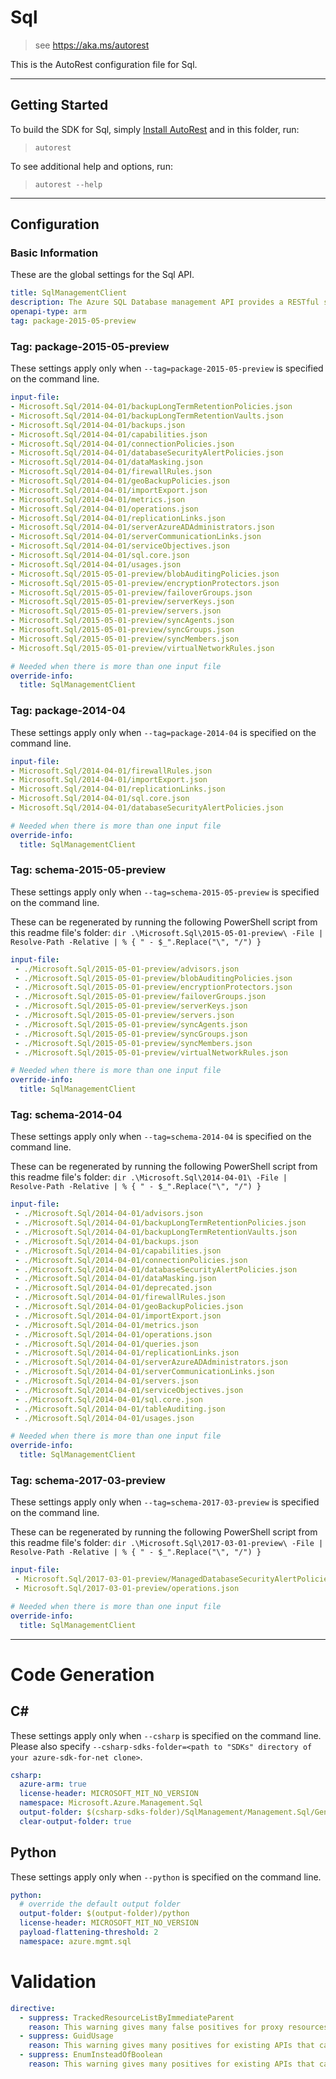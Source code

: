 # Sql

> see https://aka.ms/autorest

This is the AutoRest configuration file for Sql.



---
## Getting Started
To build the SDK for Sql, simply [Install AutoRest](https://aka.ms/autorest/install) and in this folder, run:

> `autorest`

To see additional help and options, run:

> `autorest --help`
---

## Configuration



### Basic Information
These are the global settings for the Sql API.

``` yaml
title: SqlManagementClient
description: The Azure SQL Database management API provides a RESTful set of web services that interact with Azure SQL Database services to manage your databases. The API enables you to create, retrieve, update, and delete databases.
openapi-type: arm
tag: package-2015-05-preview
```


### Tag: package-2015-05-preview

These settings apply only when `--tag=package-2015-05-preview` is specified on the command line.

``` yaml $(tag) == 'package-2015-05-preview'
input-file:
- Microsoft.Sql/2014-04-01/backupLongTermRetentionPolicies.json
- Microsoft.Sql/2014-04-01/backupLongTermRetentionVaults.json
- Microsoft.Sql/2014-04-01/backups.json
- Microsoft.Sql/2014-04-01/capabilities.json
- Microsoft.Sql/2014-04-01/connectionPolicies.json
- Microsoft.Sql/2014-04-01/databaseSecurityAlertPolicies.json
- Microsoft.Sql/2014-04-01/dataMasking.json
- Microsoft.Sql/2014-04-01/firewallRules.json
- Microsoft.Sql/2014-04-01/geoBackupPolicies.json
- Microsoft.Sql/2014-04-01/importExport.json
- Microsoft.Sql/2014-04-01/metrics.json
- Microsoft.Sql/2014-04-01/operations.json
- Microsoft.Sql/2014-04-01/replicationLinks.json
- Microsoft.Sql/2014-04-01/serverAzureADAdministrators.json
- Microsoft.Sql/2014-04-01/serverCommunicationLinks.json
- Microsoft.Sql/2014-04-01/serviceObjectives.json
- Microsoft.Sql/2014-04-01/sql.core.json
- Microsoft.Sql/2014-04-01/usages.json
- Microsoft.Sql/2015-05-01-preview/blobAuditingPolicies.json
- Microsoft.Sql/2015-05-01-preview/encryptionProtectors.json
- Microsoft.Sql/2015-05-01-preview/failoverGroups.json
- Microsoft.Sql/2015-05-01-preview/serverKeys.json
- Microsoft.Sql/2015-05-01-preview/servers.json
- Microsoft.Sql/2015-05-01-preview/syncAgents.json
- Microsoft.Sql/2015-05-01-preview/syncGroups.json
- Microsoft.Sql/2015-05-01-preview/syncMembers.json
- Microsoft.Sql/2015-05-01-preview/virtualNetworkRules.json

# Needed when there is more than one input file
override-info:
  title: SqlManagementClient
```

### Tag: package-2014-04

These settings apply only when `--tag=package-2014-04` is specified on the command line.

``` yaml $(tag) == 'package-2014-04'
input-file:
- Microsoft.Sql/2014-04-01/firewallRules.json
- Microsoft.Sql/2014-04-01/importExport.json
- Microsoft.Sql/2014-04-01/replicationLinks.json
- Microsoft.Sql/2014-04-01/sql.core.json
- Microsoft.Sql/2014-04-01/databaseSecurityAlertPolicies.json

# Needed when there is more than one input file
override-info:
  title: SqlManagementClient
```

### Tag: schema-2015-05-preview

These settings apply only when `--tag=schema-2015-05-preview` is specified on the command line.

These can be regenerated by running the following PowerShell script from this readme file's folder: `dir .\Microsoft.Sql\2015-05-01-preview\ -File | Resolve-Path -Relative | % { " - $_".Replace("\", "/") }`

``` yaml $(tag) == 'schema-2015-05-preview'
input-file:
 - ./Microsoft.Sql/2015-05-01-preview/advisors.json
 - ./Microsoft.Sql/2015-05-01-preview/blobAuditingPolicies.json
 - ./Microsoft.Sql/2015-05-01-preview/encryptionProtectors.json
 - ./Microsoft.Sql/2015-05-01-preview/failoverGroups.json
 - ./Microsoft.Sql/2015-05-01-preview/serverKeys.json
 - ./Microsoft.Sql/2015-05-01-preview/servers.json
 - ./Microsoft.Sql/2015-05-01-preview/syncAgents.json
 - ./Microsoft.Sql/2015-05-01-preview/syncGroups.json
 - ./Microsoft.Sql/2015-05-01-preview/syncMembers.json
 - ./Microsoft.Sql/2015-05-01-preview/virtualNetworkRules.json

# Needed when there is more than one input file
override-info:
  title: SqlManagementClient
```

### Tag: schema-2014-04

These settings apply only when `--tag=schema-2014-04` is specified on the command line.

These can be regenerated by running the following PowerShell script from this readme file's folder: `dir .\Microsoft.Sql\2014-04-01\ -File | Resolve-Path -Relative | % { " - $_".Replace("\", "/") }`

``` yaml $(tag) == 'schema-2014-04'
input-file:
 - ./Microsoft.Sql/2014-04-01/advisors.json
 - ./Microsoft.Sql/2014-04-01/backupLongTermRetentionPolicies.json
 - ./Microsoft.Sql/2014-04-01/backupLongTermRetentionVaults.json
 - ./Microsoft.Sql/2014-04-01/backups.json
 - ./Microsoft.Sql/2014-04-01/capabilities.json
 - ./Microsoft.Sql/2014-04-01/connectionPolicies.json
 - ./Microsoft.Sql/2014-04-01/databaseSecurityAlertPolicies.json
 - ./Microsoft.Sql/2014-04-01/dataMasking.json
 - ./Microsoft.Sql/2014-04-01/deprecated.json
 - ./Microsoft.Sql/2014-04-01/firewallRules.json
 - ./Microsoft.Sql/2014-04-01/geoBackupPolicies.json
 - ./Microsoft.Sql/2014-04-01/importExport.json
 - ./Microsoft.Sql/2014-04-01/metrics.json
 - ./Microsoft.Sql/2014-04-01/operations.json
 - ./Microsoft.Sql/2014-04-01/queries.json
 - ./Microsoft.Sql/2014-04-01/replicationLinks.json
 - ./Microsoft.Sql/2014-04-01/serverAzureADAdministrators.json
 - ./Microsoft.Sql/2014-04-01/serverCommunicationLinks.json
 - ./Microsoft.Sql/2014-04-01/servers.json
 - ./Microsoft.Sql/2014-04-01/serviceObjectives.json
 - ./Microsoft.Sql/2014-04-01/sql.core.json
 - ./Microsoft.Sql/2014-04-01/tableAuditing.json
 - ./Microsoft.Sql/2014-04-01/usages.json

# Needed when there is more than one input file
override-info:
  title: SqlManagementClient
```

### Tag: schema-2017-03-preview

These settings apply only when `--tag=schema-2017-03-preview` is specified on the command line.

These can be regenerated by running the following PowerShell script from this readme file's folder: `dir .\Microsoft.Sql\2017-03-01-preview\ -File | Resolve-Path -Relative | % { " - $_".Replace("\", "/") }`

``` yaml $(tag) == 'schema-2017-03-preview'
input-file:
 - Microsoft.Sql/2017-03-01-preview/ManagedDatabaseSecurityAlertPolicies.json
 - Microsoft.Sql/2017-03-01-preview/operations.json

# Needed when there is more than one input file
override-info:
  title: SqlManagementClient
```

---
# Code Generation


## C#

These settings apply only when `--csharp` is specified on the command line.
Please also specify `--csharp-sdks-folder=<path to "SDKs" directory of your azure-sdk-for-net clone>`.

``` yaml $(csharp)
csharp:
  azure-arm: true
  license-header: MICROSOFT_MIT_NO_VERSION
  namespace: Microsoft.Azure.Management.Sql
  output-folder: $(csharp-sdks-folder)/SqlManagement/Management.Sql/Generated
  clear-output-folder: true
```


## Python

These settings apply only when `--python` is specified on the command line.

``` yaml $(python)
python:
  # override the default output folder
  output-folder: $(output-folder)/python
  license-header: MICROSOFT_MIT_NO_VERSION
  payload-flattening-threshold: 2
  namespace: azure.mgmt.sql
```

# Validation

``` yaml
directive:
  - suppress: TrackedResourceListByImmediateParent
    reason: This warning gives many false positives for proxy resources.
  - suppress: GuidUsage
    reason: This warning gives many positives for existing APIs that cannot be changed.
  - suppress: EnumInsteadOfBoolean
    reason: This warning gives many positives for existing APIs that cannot be changed.
```
